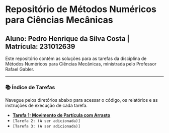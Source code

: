 # Repositório de Métodos Numéricos para Ciências Mecânicas
## Aluno: Pedro Henrique da Silva Costa | Matrícula: 231012639

Este repositório contém as soluções para as tarefas da disciplina de Métodos Numéricos para Ciências Mecânicas, ministrada pelo Professor Rafael Gabler.

---

### 📚 Índice de Tarefas

Navegue pelos diretórios abaixo para acessar o código, os relatórios e as instruções de execução de cada tarefa.

* **[Tarefa 1: Movimento de Partícula com Arrasto](./tarefa_1/README.md)**
* `[Tarefa 2: (A ser adicionada)]`
* `[Tarefa 3: (A ser adicionada)]`

